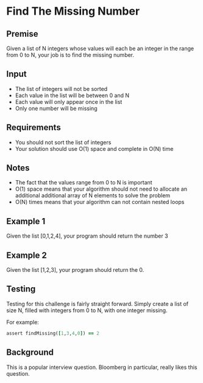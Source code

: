 Find The Missing Number
======

Premise
------
Given a list of N integers whose values will each be an integer in the range
from 0 to N, your job is to find the missing number.

Input
-----
* The list of integers will not be sorted
* Each value in the list will be between 0 and N
* Each value will only appear once in the list
* Only one number will be missing

Requirements
------------
* You should not sort the list of integers
* Your solution should use O(1) space and complete in O(N) time

Notes
-----
* The fact that the values range from 0 to N is important
* O(1) space means that your algorithm should not need to allocate an additional additional array of N elements  to solve the problem
* O(N) times means that your algorithm can not contain nested loops

Example 1
---------
Given the list [0,1,2,4], your program should return the number 3

Example 2
---------
Given the list [1,2,3], your program should return the 0.

Testing
------
Testing for this challenge is fairly straight forward. Simply create a list of
size N, filled with integers from 0 to N, with one integer missing.

For example:

```ruby
assert findMissing([1,3,4,0]) == 2
```

Background
----------
This is a popular interview question. Bloomberg in particular, really likes
this question.
